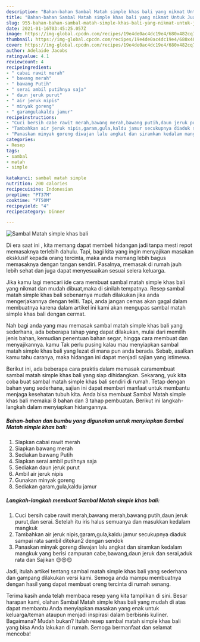 ```yaml
---
description: "Bahan-bahan Sambal Matah simple khas bali yang nikmat Untuk Jualan"
title: "Bahan-bahan Sambal Matah simple khas bali yang nikmat Untuk Jualan"
slug: 955-bahan-bahan-sambal-matah-simple-khas-bali-yang-nikmat-untuk-jualan
date: 2021-01-16T03:45:25.057Z
image: https://img-global.cpcdn.com/recipes/19e4de0ac4dc19e4/680x482cq70/sambal-matah-simple-khas-bali-foto-resep-utama.jpg
thumbnail: https://img-global.cpcdn.com/recipes/19e4de0ac4dc19e4/680x482cq70/sambal-matah-simple-khas-bali-foto-resep-utama.jpg
cover: https://img-global.cpcdn.com/recipes/19e4de0ac4dc19e4/680x482cq70/sambal-matah-simple-khas-bali-foto-resep-utama.jpg
author: Adelaide Jacobs
ratingvalue: 4.1
reviewcount: 4
recipeingredient:
- " cabai rawit merah"
- " bawang merah"
- " bawang Putih"
- " serai ambil putihnya saja"
- " daun jeruk purut"
- " air jeruk nipis"
- " minyak goreng"
- " garamgulakaldu jamur"
recipeinstructions:
- "Cuci bersih cabe rawit merah,bawang merah,bawang putih,daun jeruk purut,dan serai. Setelah itu iris halus semuanya dan masukkan kedalam mangkuk"
- "Tambahkan air jeruk nipis,garam,gula,kaldu jamur secukupnya diaduk sampai rata sambil ditekan2 dengan sendok"
- "Panaskan minyak goreng diwajan lalu angkat dan siramkan kedalam mangkuk yang berisi campuran cabe,bawang,daun jeruk dan serai,aduk rata dan Sajikan 😍😍😍"
categories:
- Resep
tags:
- sambal
- matah
- simple

katakunci: sambal matah simple 
nutrition: 200 calories
recipecuisine: Indonesian
preptime: "PT37M"
cooktime: "PT50M"
recipeyield: "4"
recipecategory: Dinner

---
```



![Sambal Matah simple khas bali](https://img-global.cpcdn.com/recipes/19e4de0ac4dc19e4/680x482cq70/sambal-matah-simple-khas-bali-foto-resep-utama.jpg)

Di era  saat ini , kita memang dapat membeli hidangan jadi tanpa mesti repot memasaknya terlebih dahulu. Tapi, bagi kita yang ingin menyajikan masakan eksklusif kepada orang tercinta, maka anda memang lebih bagus memasaknya dengan tangan sendiri. Pasalnya, memasak di rumah jauh lebih sehat dan juga dapat menyesuaikan sesuai selera keluarga.

Jika kamu lagi mencari ide cara membuat sambal matah simple khas bali yang nikmat dan mudah dibuat,maka di sinilah tempatnya. Resep sambal matah simple khas bali  sebenarnya mudah dilakukan jika anda mengerjakannya dengan teliti. Tapi, anda jangan cemas akan gagal dalam membuatnya 
karena dalam artikel ini kami akan mengupas sambal matah simple khas bali dengan cermat.  



Nah bagi anda yang mau memasak sambal matah simple khas bali yang sederhana, ada beberapa tahap yang dapat dilakukan, mulai dari memilih jenis bahan, kemudian penentuan bahan segar, hingga cara membuat dan menyajikannya. kamu Tak perlu pusing kalau mau menyiapkan sambal matah simple khas bali yang lezat di mana pun anda berada. Sebab, asalkan kamu  tahu caranya, maka hidangan ini dapat menjadi sajian yang istimewa.

Berikut ini, ada beberapa cara praktis  dalam memasak caramembuat sambal matah simple khas bali yang siap dihidangkan. Sekarang, yuk kita coba buat sambal matah simple khas bali sendiri di rumah. Tetap dengan bahan yang sederhana, sajian ini dapat memberi manfaat untuk membantu menjaga kesehatan tubuh kita. Anda bisa membuat Sambal Matah simple khas bali memakai 8 bahan dan 3 tahap pembuatan. Berikut ini langkah-langkah dalam menyiapkan hidangannya.

<!--inarticleads1-->

##### Bahan-bahan dan bumbu yang digunakan untuk menyiapkan Sambal Matah simple khas bali:

1. Siapkan  cabai rawit merah
1. Siapkan  bawang merah
1. Sediakan  bawang Putih
1. Siapkan  serai ambil putihnya saja
1. Sediakan  daun jeruk purut
1. Ambil  air jeruk nipis
1. Gunakan  minyak goreng
1. Sediakan  garam,gula,kaldu jamur




<!--inarticleads2-->

##### Langkah-langkah membuat Sambal Matah simple khas bali:

1. Cuci bersih cabe rawit merah,bawang merah,bawang putih,daun jeruk purut,dan serai. Setelah itu iris halus semuanya dan masukkan kedalam mangkuk
1. Tambahkan air jeruk nipis,garam,gula,kaldu jamur secukupnya diaduk sampai rata sambil ditekan2 dengan sendok
1. Panaskan minyak goreng diwajan lalu angkat dan siramkan kedalam mangkuk yang berisi campuran cabe,bawang,daun jeruk dan serai,aduk rata dan Sajikan 😍😍😍




Jadi, itulah artikel tentang  sambal matah simple khas bali  yang sederhana dan gampang dilakukan versi kami. Semoga anda mampu membuatnya dengan hasil yang dapat membuat oreng tercinta di rumah senang. 

Terima kasih anda telah membaca resep yang kita tampilkan di sini. Besar harapan kami, olahan  Sambal Matah simple khas bali yang mudah di atas dapat membantu Anda menyiapkan masakan yang enak untuk keluarga/teman ataupun menjadi inspirasi dalam berbisnis kuliner. Bagaimana? Mudah bukan? Itulah resep sambal matah simple khas bali yang bisa Anda lakukan di rumah. Semoga bermanfaat dan selamat mencoba!


